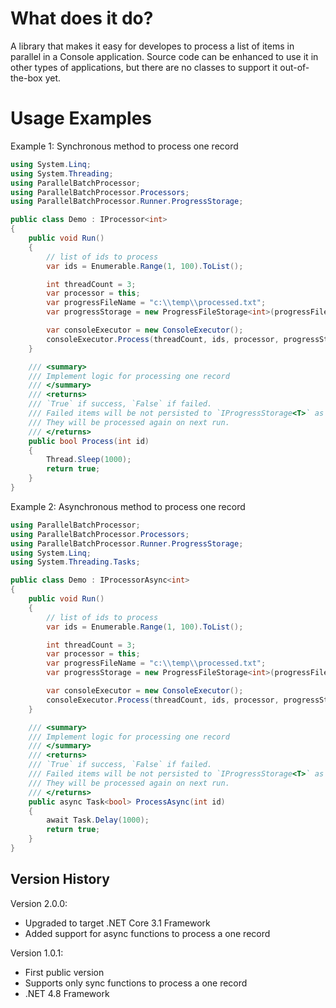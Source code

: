 # What does it do?

A library that makes it easy for developes to process a list of items in parallel in a Console application.
Source code can be enhanced to use it in other types of applications, but there are no classes to support it out-of-the-box yet.

# Usage Examples

Example 1: Synchronous method to process one record

```cs
using System.Linq;
using System.Threading;
using ParallelBatchProcessor;
using ParallelBatchProcessor.Processors;
using ParallelBatchProcessor.Runner.ProgressStorage;

public class Demo : IProcessor<int>
{
    public void Run()
    {
        // list of ids to process
        var ids = Enumerable.Range(1, 100).ToList();

        int threadCount = 3;
        var processor = this;
        var progressFileName = "c:\\temp\\processed.txt";
        var progressStorage = new ProgressFileStorage<int>(progressFileName);

        var consoleExecutor = new ConsoleExecutor();
        consoleExecutor.Process(threadCount, ids, processor, progressStorage);
    }

    /// <summary>
    /// Implement logic for processing one record
    /// </summary>
    /// <returns>
    /// `True` if success, `False` if failed. 
    /// Failed items will be not persisted to `IProgressStorage<T>` as processed. 
    /// They will be processed again on next run.
    /// </returns>
    public bool Process(int id)
    {
        Thread.Sleep(1000);
        return true;
    }
}
```

Example 2: Asynchronous method to process one record

```cs
using ParallelBatchProcessor;
using ParallelBatchProcessor.Processors;
using ParallelBatchProcessor.Runner.ProgressStorage;
using System.Linq;
using System.Threading.Tasks;

public class Demo : IProcessorAsync<int>
{
    public void Run()
    {
        // list of ids to process
        var ids = Enumerable.Range(1, 100).ToList();

        int threadCount = 3;
        var processor = this;
        var progressFileName = "c:\\temp\\processed.txt";
        var progressStorage = new ProgressFileStorage<int>(progressFileName);

        var consoleExecutor = new ConsoleExecutor();
        consoleExecutor.Process(threadCount, ids, processor, progressStorage);
    }

    /// <summary>
    /// Implement logic for processing one record
    /// </summary>
    /// <returns>
    /// `True` if success, `False` if failed. 
    /// Failed items will be not persisted to `IProgressStorage<T>` as processed. 
    /// They will be processed again on next run.
    /// </returns>
    public async Task<bool> ProcessAsync(int id)
    {
        await Task.Delay(1000);
        return true;
    }
}
```

## Version History

Version 2.0.0:

* Upgraded to target .NET Core 3.1 Framework
* Added support for async functions to process a one record

Version 1.0.1:

* First public version
* Supports only sync functions to process a one record
* .NET 4.8 Framework

